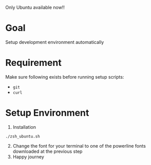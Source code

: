 Only Ubuntu available now!!
# Goal
Setup development environment automatically

# Requirement
Make sure following exists before running setup scripts:
* ``git``
* ``curl``

# Setup Environment
1. Installation
```
./zsh_ubuntu.sh
```

2. Change the font for your terminal to one of the powerline fonts downloaded at the previous step
3. Happy journey
